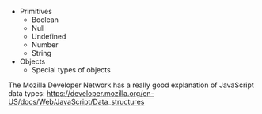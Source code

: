 * Primitives
  - Boolean
  - Null
  - Undefined
  - Number
  - String
* Objects
  - Special types of objects

The Mozilla Developer Network has a really good explanation of JavaScript data types:
https://developer.mozilla.org/en-US/docs/Web/JavaScript/Data_structures

